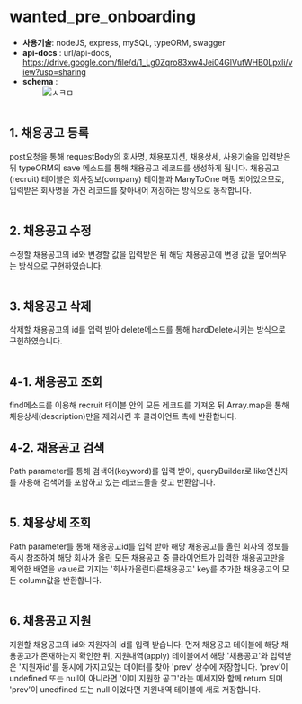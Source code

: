 # wanted_pre_onboarding <br>
* <B>사용기술</B>: nodeJS, express, mySQL, typeORM, swagger <br>
* <B>api-docs</B> : url/api-docs, https://drive.google.com/file/d/1_Lg0Zqro83xw4Jei04GlVutWHB0Lpxli/view?usp=sharing <br>
* <B>schema</B> : <br> &nbsp;&nbsp;&nbsp;&nbsp;&nbsp;&nbsp;&nbsp;&nbsp;
![ㅅㅋㅁ](https://user-images.githubusercontent.com/81277145/185779461-e46c1941-6ed1-4ca7-9fc0-72450b2c66d5.png) <br><br>

## 1. 채용공고 등록 <br>
post요청을 통해 requestBody의 회사명, 채용포지션, 채용상세, 사용기술을 입력받은 뒤 typeORM의 save 메소드를 통해 채용공고 레코드를 생성하게 됩니다.
채용공고(recruit) 테이블은 회사정보(company) 테이블과 ManyToOne 매핑 되어있으므로, 입력받은 회사명을 가진 레코드를 찾아내어 저장하는 방식으로 동작합니다. <br><br>
## 2. 채용공고 수정 <br>
수정할 채용공고의 id와 변경할 값을 입력받은 뒤 해당 채용공고에 변경 값을 덮어씌우는 방식으로 구현하였습니다. <br><br>
## 3. 채용공고 삭제 <br>
삭제할 채용공고의 id를 입력 받아 delete메소드를 통해 hardDelete시키는 방식으로 구현하였습니다. <br><br>
## 4-1. 채용공고 조회 <br>
find메소드를 이용해 recruit 테이블 안의 모든 레코드를 가져온 뒤 Array.map을 통해 채용상세(description)만을 제외시킨 후 클라이언트 측에 반환합니다. 
## 4-2. 채용공고 검색 <br>
Path parameter를 통해 검색어(keyword)를 입력 받아, queryBuilder로 like연산자를 사용해 검색어를 포함하고 있는 레코드들을 찾고 반환합니다. <br><br>
## 5. 채용상세 조회 <br>
Path parameter를 통해 채용공고id를 입력 받아 해당 채용공고를 올린 회사의 정보를 즉시 참조하여 해당 회사가 올린 모든 채용공고 중 클라이언트가 입력한 채용공고만을 제외한 배열을 value로 가지는 '회사가올린다른채용공고' key를 추가한 채용공고의 모든 column값을 반환합니다. <br><br>
## 6. 채용공고 지원 <br>
지원할 채용공고의 id와 지원자의 id를 입력 받습니다. 먼저 채용공고 테이블에 해당 채용공고가 존재하는지 확인한 뒤, 지원내역(apply) 테이블에서 해당 '채용공고'와 입력받은 '지원자id'를 동시에 가지고있는 데이터를 찾아 'prev' 상수에 저장합니다. 'prev'이 undefined 또는 null이 아니라면 '이미 지원한 공고'라는 메세지와 함께 return 되며 'prev'이 unedfined 또는 null 이었다면 지원내역 테이블에 새로 저장합니다. <br><br>
